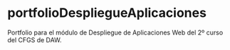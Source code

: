 # portfolioDespliegueAplicaciones
Portfolio para el módulo de Despliegue de Aplicaciones Web del 2º curso del CFGS de DAW.
